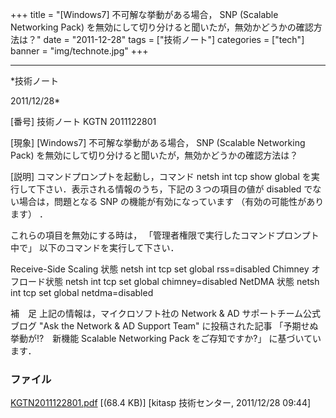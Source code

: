 ﻿+++
title = "[Windows7] 不可解な挙動がある場合， SNP (Scalable Networking Pack) を無効にして切り分けると聞いたが，無効かどうかの確認方法は？"
date = "2011-12-28"
tags = ["技術ノート"]
categories = ["tech"]
banner = "img/technote.jpg"
+++

-----------------------------------------------------------------------------------------------------------------------------

*技術ノート

2011/12/28*


[番号]
技術ノート KGTN 2011122801

[現象]
[Windows7] 不可解な挙動がある場合， SNP (Scalable Networking Pack)
を無効にして切り分けると聞いたが，無効かどうかの確認方法は？

[説明]
コマンドプロンプトを起動し，コマンド netsh int tcp show global
を実行して下さい．表示される情報のうち，下記の３つの項目の値が disabled
でない場合は，問題となる SNP の機能が有効になっています
（有効の可能性があります） ．

これらの項目を無効にする時は，
「管理者権限で実行したコマンドプロンプト中で」
以下のコマンドを実行して下さい．

Receive-Side Scaling 状態
netsh int tcp set global rss=disabled
Chimney オフロード状態
netsh int tcp set global chimney=disabled
NetDMA 状態
netsh int tcp set global netdma=disabled

補　足
上記の情報は，マイクロソフト社の Network & AD サポートチーム公式ブログ
"Ask the Network & AD Support Team" に投稿された記事
「予期せぬ挙動が!?　新機能 Scalable Networking Pack をご存知ですか?」
に基づいています．


### ファイル

 
 


[KGTN2011122801.pdf](http://techreport.kitasp.net/attachments/download/775/KGTN2011122801.pdf)
 [(68.4 KB)] [kitasp 技術センター, 2011/12/28
09:44]


 


 


